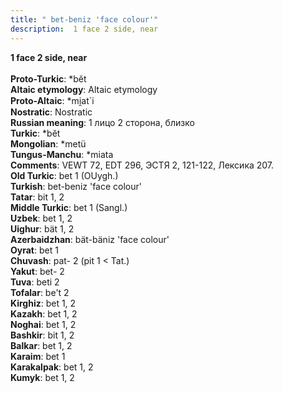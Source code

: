 ```yaml
---
title: " bet-beniz 'face colour'"
description:  1 face 2 side, near
---
```

<strong> 1 face 2 side, near</strong><br><br>
<strong>Proto-Turkic</strong>:  *bĕt<br>
<strong>Altaic etymology</strong>:  Altaic etymology<br>
<strong> Proto-Altaic</strong>:  *mi̯at`i<br>
<strong>Nostratic</strong>:  Nostratic<br>
<strong>Russian meaning</strong>:  1 лицо 2 сторона, близко<br>
<strong>Turkic</strong>:  *bĕt<br>
<strong>Mongolian</strong>:  *metü<br>
<strong>Tungus-Manchu</strong>:  *miata<br>
<strong>Comments</strong>:  VEWT 72, EDT 296, ЭСТЯ 2, 121-122, Лексика 207.<br>
<strong>Old Turkic</strong>:  bet 1 (OUygh.)<br>
<strong>Turkish</strong>:  bet-beniz 'face colour'<br>
<strong>Tatar</strong>:  bit 1, 2<br>
<strong>Middle Turkic</strong>:  bet 1 (Sangl.)<br>
<strong>Uzbek</strong>:  bet 1, 2<br>
<strong>Uighur</strong>:  bät 1, 2<br>
<strong>Azerbaidzhan</strong>:  bät-bäniz 'face colour'<br>
<strong>Oyrat</strong>:  bet 1<br>
<strong>Chuvash</strong>:  pat- 2 (pit 1 < Tat.)<br>
<strong>Yakut</strong>:  bet- 2<br>
<strong>Tuva</strong>:  beti 2<br>
<strong>Tofalar</strong>:  be't 2<br>
<strong>Kirghiz</strong>:  bet 1, 2<br>
<strong>Kazakh</strong>:  bet 1, 2<br>
<strong>Noghai</strong>:  bet 1, 2<br>
<strong>Bashkir</strong>:  bit 1, 2<br>
<strong>Balkar</strong>:  bet 1, 2<br>
<strong>Karaim</strong>:  bet 1<br>
<strong>Karakalpak</strong>:  bet 1, 2<br>
<strong>Kumyk</strong>:  bet 1, 2<br>


